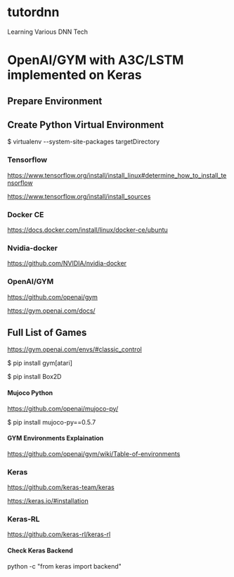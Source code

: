 # tutordnn
Learning Various DNN Tech

# OpenAI/GYM with A3C/LSTM implemented on Keras

## Prepare Environment

## Create Python Virtual Environment

$ virtualenv --system-site-packages targetDirectory

### Tensorflow

https://www.tensorflow.org/install/install_linux#determine_how_to_install_tensorflow

https://www.tensorflow.org/install/install_sources

### Docker CE

https://docs.docker.com/install/linux/docker-ce/ubuntu

### Nvidia-docker

https://github.com/NVIDIA/nvidia-docker

### OpenAI/GYM

https://github.com/openai/gym

https://gym.openai.com/docs/

## Full List of Games

https://gym.openai.com/envs/#classic_control

$ pip install gym[atari]

$ pip install Box2D

#### Mujoco Python

https://github.com/openai/mujoco-py/

$ pip install mujoco-py==0.5.7

#### GYM Environments Explaination

https://github.com/openai/gym/wiki/Table-of-environments

### Keras

https://github.com/keras-team/keras

https://keras.io/#installation

### Keras-RL

https://github.com/keras-rl/keras-rl

#### Check Keras Backend

python -c "from keras import backend"
